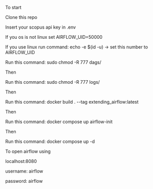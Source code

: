 To start

Clone this repo

Insert your scopus api key in .env

If you os is not linux set AIRFLOW_UID=50000

If you use linux run command: echo -e $(id -u) -> set this number to AIRFLOW_UID

Run this command: sudo chmod -R 777 dags/

Then

Run this command: sudo chmod -R 777 logs/

Then

Run this command: docker build . --tag extending_airflow:latest

Then

Run this command: docker compose up airflow-init

Then

Run this command: docker compose up -d

To open airflow using

localhost:8080

username: airflow

password: airflow

